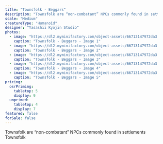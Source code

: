 ```yaml
---
title: "Townsfolk - Beggars"
description: "Townsfolk are “non-combatant” NPCs commonly found in settlements Townsfolk"
scale: "Medium"
creatureType: "Humanoid"
designer: "Yasashii Kyojin Studio"
photos:
  - image: "https://dl2.myminifactory.com/object-assets/66713147972da3.36075074/images/720X720-townsfolk-beggars-01-ps.jpg"
    caption: "Townsfolk - Beggars - Image 1"
  - image: "https://dl2.myminifactory.com/object-assets/66713147972da3.36075074/images/720X720-townsfolk-beggar-man-01-b.jpg"
    caption: "Townsfolk - Beggars - Image 2"
  - image: "https://dl2.myminifactory.com/object-assets/66713147972da3.36075074/images/720X720-townsfolk-beggar-man-01-scale.jpg"
    caption: "Townsfolk - Beggars - Image 3"
  - image: "https://dl2.myminifactory.com/object-assets/66713147972da3.36075074/images/720X720-townsfolk-beggar-woman-01-scale.jpg"
    caption: "Townsfolk - Beggars - Image 4"
  - image: "https://dl2.myminifactory.com/object-assets/66713147972da3.36075074/images/720X720-townsfolk-beggar-woman-01-b.jpg"
    caption: "Townsfolk - Beggars - Image 5"
pricing:
  osrPriming:
    tabletop: 5
    display: 9
  unprimed:
    tabletop: 4
    display: 7
featured: false
forSale: false
---
```


Townsfolk are “non-combatant” NPCs commonly found in settlements Townsfolk